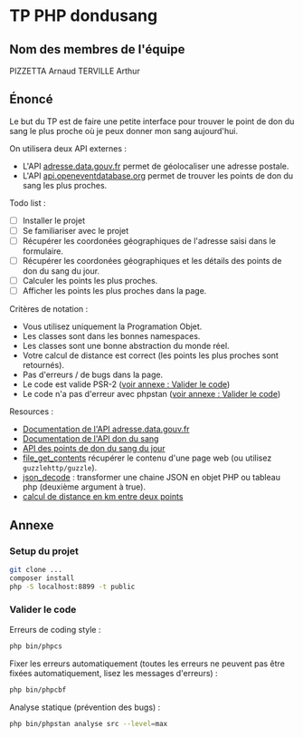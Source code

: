 # TP PHP dondusang

## Nom des membres de l'équipe

PIZZETTA Arnaud
TERVILLE Arthur

## Énoncé

Le but du TP est de faire une petite interface pour trouver le point de don du sang le plus proche où je peux donner mon sang aujourd'hui.

On utilisera deux API externes :

* L'API [adresse.data.gouv.fr](https://adresse.data.gouv.fr/api) permet de géolocaliser une adresse postale.
* L'API [api.openeventdatabase.org](http://api.openeventdatabase.org) permet de trouver les points de don du sang les plus proches.

Todo list :

* [ ] Installer le projet
* [ ] Se familiariser avec le projet
* [ ] Récupérer les coordonées géographiques de l'adresse saisi dans le formulaire.
* [ ] Récupérer les coordonées géographiques et les détails des points de don du sang du jour.
* [ ] Calculer les points les plus proches.
* [ ] Afficher les points les plus proches dans la page.

Critères de notation :

* Vous utilisez uniquement la Programation Objet.
* Les classes sont dans les bonnes namespaces.
* Les classes sont une bonne abstraction du monde réel.
* Votre calcul de distance est correct (les points les plus proches sont retournés).
* Pas d'erreurs / de bugs dans la page.
* Le code est valide PSR-2 ([voir annexe : Valider le code](#valider-le-code))
* Le code n'a pas d'erreur avec phpstan ([voir annexe : Valider le code](#valider-le-code))

Resources :

* [Documentation de l'API adresse.data.gouv.fr](https://adresse.data.gouv.fr/api)
* [Documentation de l'API don du sang](https://www.data.gouv.fr/fr/datasets/dates-et-lieux-des-collectes-de-don-du-sang/)
* [API des points de don du sang du jour](http://api.openeventdatabase.org/event/?what=health.blood.collect&when=today&limit=500)
* [file_get_contents](https://www.php.net/manual/fr/function.file-get-contents.php) récupérer le contenu d'une page web (ou utilisez `guzzlehttp/guzzle`).
* [json_decode](https://www.php.net/manual/fr/function.json-decode.php) : transformer une chaine JSON en objet PHP ou tableau php (deuxième argument à true).
* [calcul de distance en km entre deux points](http://mwlandry.ca/famille/etudes/calcul_distance.htm)

## Annexe

### Setup du projet

```bash
git clone ...
composer install
php -S localhost:8899 -t public
```

### Valider le code

Erreurs de coding style :

```bash
php bin/phpcs
```

Fixer les erreurs automatiquement (toutes les erreurs ne peuvent pas être fixées automatiquement, lisez les messages d'erreurs) : 

```bash
php bin/phpcbf
```

Analyse statique (prévention des bugs) :

```bash
php bin/phpstan analyse src --level=max
```